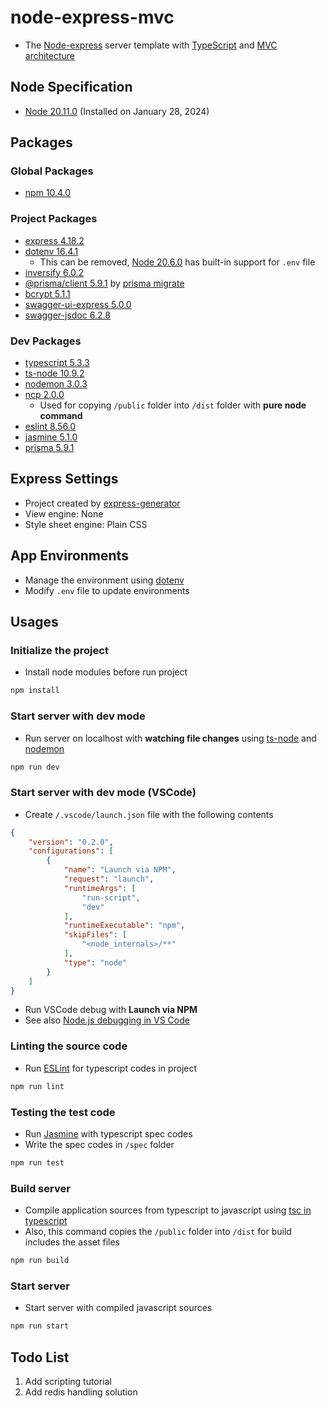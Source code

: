 # node-express-mvc

- The [Node-express](https://expressjs.com/) server template with [TypeScript](https://www.typescriptlang.org/) and [MVC architecture](https://en.wikipedia.org/wiki/Model-view-controller)

## Node Specification

- [Node 20.11.0](https://nodejs.org/) (Installed on January 28, 2024)

## Packages

### Global Packages

- [npm 10.4.0](https://www.npmjs.com/package/npm)

### Project Packages

- [express 4.18.2](https://www.npmjs.com/package/express)
- [dotenv 16.4.1](https://www.npmjs.com/package/dotenv)
  - This can be removed, [Node 20.6.0](https://nodejs.org/en/blog/release/v20.6.0) has built-in support for `.env` file
- [inversify 6.0.2](https://www.npmjs.com/package/inversify)
- [@prisma/client 5.9.1](https://www.npmjs.com/package/@prisma/client) by [prisma migrate](https://www.prisma.io/docs/orm/prisma-migrate/getting-started)
- [bcrypt 5.1.1](https://www.npmjs.com/package/bcrypt)
- [swagger-ui-express 5.0.0](https://www.npmjs.com/package/swagger-ui-express)
- [swagger-jsdoc 6.2.8](https://www.npmjs.com/package/swagger-jsdoc)

### Dev Packages

- [typescript 5.3.3](https://www.npmjs.com/package/typescript)
- [ts-node 10.9.2](https://www.npmjs.com/package/ts-node)
- [nodemon 3.0.3](https://www.npmjs.com/package/nodemon)
- [ncp 2.0.0](https://www.npmjs.com/package/ncp)
  - Used for copying `/public` folder into `/dist` folder with **pure node command**
- [eslint 8.56.0](https://www.npmjs.com/package/eslint)
- [jasmine 5.1.0](https://www.npmjs.com/package/jasmine)
- [prisma 5.9.1](https://www.npmjs.com/package/prisma)

## Express Settings

- Project created by [express-generator](https://www.npmjs.com/package/express-generator)
- View engine: None
- Style sheet engine: Plain CSS

## App Environments

- Manage the environment using [dotenv](https://www.npmjs.com/package/dotenv)
- Modify `.env` file to update environments

## Usages

### Initialize the project

- Install node modules before run project

```bash
npm install
```

### Start server with dev mode

- Run server on localhost with **watching file changes** using [ts-node](https://www.npmjs.com/package/ts-node) and [nodemon](https://www.npmjs.com/package/nodemon)

```bash
npm run dev
```

### Start server with dev mode (VSCode)

- Create `/.vscode/launch.json` file with the following contents

```json
{
    "version": "0.2.0",
    "configurations": [
        {
            "name": "Launch via NPM",
            "request": "launch",
            "runtimeArgs": [
                "run-script",
                "dev"
            ],
            "runtimeExecutable": "npm",
            "skipFiles": [
                "<node_internals>/**"
            ],
            "type": "node"
        }
    ]
}
```

- Run VSCode debug with **Launch via NPM**
- See also [Node.js debugging in VS Code](https://code.visualstudio.com/docs/nodejs/nodejs-debugging)

### Linting the source code

- Run [ESLint](https://typescript-eslint.io/getting-started) for typescript codes in project

```bash
npm run lint
```

### Testing the test code

- Run [Jasmine](https://jasmine.github.io/pages/getting_started) with typescript spec codes
- Write the spec codes in `/spec` folder

```bash
npm run test
```

### Build server

- Compile application sources from typescript to javascript using [tsc in typescript](https://www.npmjs.com/package/typescript)
- Also, this command copies the `/public` folder into `/dist` for build includes the asset files

```bash
npm run build
```

### Start server

- Start server with compiled javascript sources

```bash
npm run start
```

## Todo List

1. Add scripting tutorial
2. Add redis handling solution
